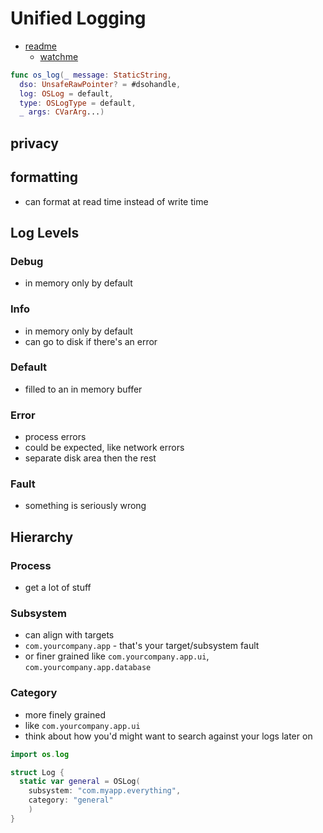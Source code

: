# Unified Logging

* [readme](https://agostini.tech/2018/06/24/unified-logging-system/)
  - [watchme](https://developer.apple.com/videos/play/wwdc2016/721/)

```swift
func os_log(_ message: StaticString,
  dso: UnsafeRawPointer? = #dsohandle,
  log: OSLog = default,
  type: OSLogType = default,
  _ args: CVarArg...)
```

## privacy

## formatting
* can format at read time instead of write time

## Log Levels
### Debug
* in memory only by default

### Info
* in memory only by default
* can go to disk if there's an error

### Default
* filled to an in memory buffer

### Error
* process errors
* could be expected, like network errors
* separate disk area then the rest

### Fault
* something is seriously wrong

## Hierarchy

### Process
* get a lot of stuff

### Subsystem
* can align with targets
* `com.yourcompany.app` - that's your target/subsystem fault
* or finer grained like `com.yourcompany.app.ui`, `com.yourcompany.app.database`

### Category
* more finely grained
* like `com.yourcompany.app.ui`
* think about how you'd might want to search against your logs later on

```swift
import os.log

struct Log {
  static var general = OSLog(
    subsystem: "com.myapp.everything",
    category: "general"
    )
}
```
